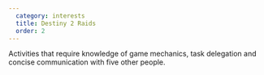 ```yaml
---
  category: interests
  title: Destiny 2 Raids
  order: 2
---
```

Activities that require knowledge of game mechanics, task delegation and concise communication with five other people.
